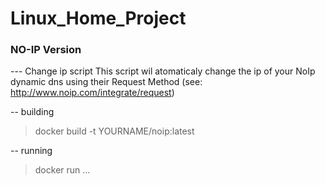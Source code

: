 # Linux_Home_Project 
### NO-IP Version
--- Change ip script 
This script wil atomaticaly change the ip of your NoIp dynamic dns using their Request Method (see: http://www.noip.com/integrate/request)

-- building 
> docker build -t YOURNAME/noip:latest 

-- running 
> docker run ...
 